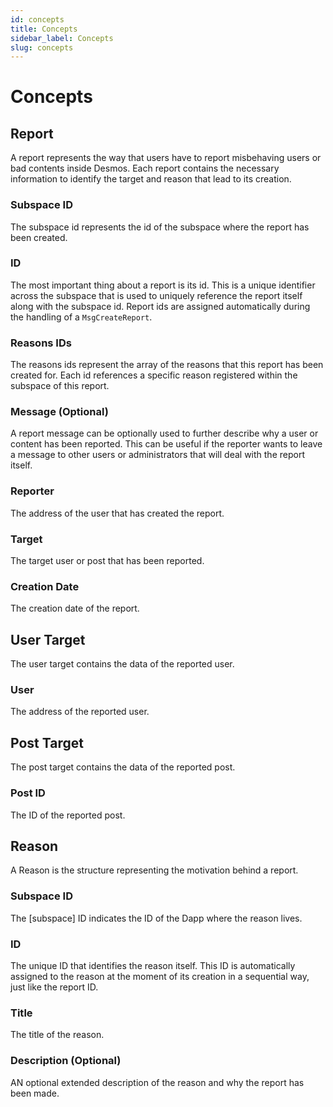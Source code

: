 ```yaml
---
id: concepts
title: Concepts
sidebar_label: Concepts
slug: concepts
---
```


# Concepts 

## Report
A report represents the way that users have to report misbehaving users or bad contents inside Desmos. 
Each report contains the necessary information to identify the target and reason that lead to its creation.

### Subspace ID
The subspace id represents the id of the subspace where the report has been created.

### ID
The most important thing about a report is its id. This is a unique identifier across the subspace that is used to uniquely reference the report itself along with the subspace id. Report ids are assigned automatically during the handling of a `MsgCreateReport`. 

### Reasons IDs
The reasons ids represent the array of the reasons that this report has been created for. Each id references a specific reason registered within the subspace of this report.

### Message (Optional)
A report message can be optionally used to further describe why a user or content has been reported. This can be useful if the reporter wants to leave a message to other users or administrators that will deal with the report itself.

### Reporter
The address of the user that has created the report.

### Target
The target user or post that has been reported.

### Creation Date
The creation date of the report.

## User Target
The user target contains the data of the reported user.

### User
The address of the reported user.

## Post Target
The post target contains the data of the reported post.

### Post ID
The ID of the reported post.

## Reason
A Reason is the structure representing the motivation behind a report.

### Subspace ID
The [subspace] ID indicates the ID of the Dapp where the reason lives.

### ID
The unique ID that identifies the reason itself. This ID is automatically assigned to the reason at the moment of its
creation in a sequential way, just like the report ID.

### Title
The title of the reason.

### Description (Optional)
AN optional extended description of the reason and why the report has been made.
